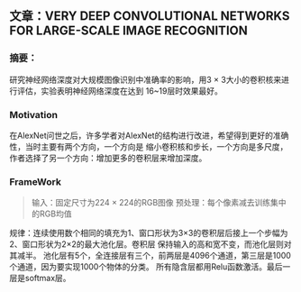 ## 文章：VERY DEEP CONVOLUTIONAL NETWORKS FOR LARGE-SCALE IMAGE RECOGNITION
### 摘要：
研究神经网络深度对大规模图像识别中准确率的影响，用3 × 3大小的卷积核来进行评估，实验表明神经网络深度在达到
16~19层时效果最好。

### Motivation
在AlexNet问世之后，许多学者对AlexNet的结构进行改进，希望得到更好的准确性，当时主要有两个方向，一个方向是
缩小卷积核和步长，一个方向是多尺度，作者选择了另一个方向：增加更多的卷积层来增加深度。

### FrameWork
>输入：固定尺寸为224 × 224的RGB图像 预处理：每个像素减去训练集中的RGB均值

规律：连续使用数个相同的填充为1、窗口形状为3×3的卷积层后接上一个步幅为2、窗口形状为2×2的最大池化层。卷积层
保持输入的高和宽不变，而池化层则对其减半。
池化层有5个，全连接层有三个，前两层是4096个通道，第三层是1000个通道，因为要实现1000个物体的分类。
所有隐含层都用Relu函数激活。最后一层是softmax层。

>




